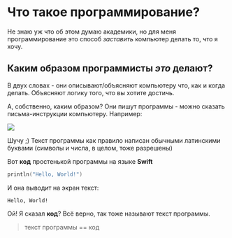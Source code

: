 # Что такое программирование?

Не знаю уж что об этом думаю академики, но для меня программирование это способ *заставить* компьютер делать то, что я хочу.

## Каким образом программисты *это* делают? 
В двух словах - они описывают/объясняют компьютеру что, как и когда делать. Объясняют логику того, что вы хотите достичь. 

А, собственно, каким образом? 
Они пишут программы - можно сказать письма-инструкции компьютеру. Например:

![](http://static.fjcdn.com/pictures/Can+i+touch+your+butt+in+elvish_4028d1_4310327.png)

Шучу ;) Текст программы как правило написан обычными латинскими буквами (символы и числа, в целом, тоже разрешены)

Вот **код** простенькой программы на языке **Swift**
```swift
println("Hello, World!")
```

И она выводит на экран текст:
```
Hello, World!
```

Ой! Я сказал **код**? Всё верно, так тоже называют текст программы.

> текст программы == код
